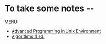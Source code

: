 # To take some notes --
MENU:
 - [Advanced Programming in Unix Environment](apue)
 - [Algorithms 4 ed.](algs4)
